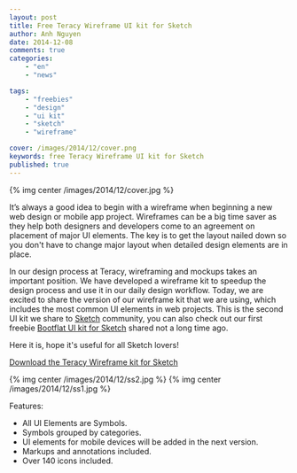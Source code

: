 ```yaml
---
layout: post
title: Free Teracy Wireframe UI kit for Sketch
author: Anh Nguyen
date: 2014-12-08
comments: true
categories:
    - "en"
    - "news"

tags:
    - "freebies"
    - "design"
    - "ui kit"
    - "sketch"
    - "wireframe"

cover: /images/2014/12/cover.png
keywords: free Teracy Wireframe UI kit for Sketch
published: true
---
```

{% img center /images/2014/12/cover.jpg %}


It’s always a good idea to begin with a wireframe when beginning a new web design or mobile app project. 
Wireframes can be a big time saver as they help both designers and developers come to an agreement on placement 
of major UI elements. The key is to get the layout nailed down so you don't have to change major layout when 
 detailed design elements are in place.

<!-- more -->

In our design process at Teracy, wireframing and mockups takes an important position. We have developed 
a wireframe kit to speedup the design process and use it in our daily design workflow. Today, we are excited
 to share the version of our wireframe kit that we are using, which includes the most common UI elements
in web projects. This is the second UI kit we share to [Sketch][] community, you can also check out our first freebie [Bootflat UI kit for Sketch][] shared not a long time ago. 

Here it is, hope it's useful for all Sketch lovers!

[Download the Teracy Wireframe kit for Sketch][]

{% img center /images/2014/12/ss2.jpg %}
{% img center /images/2014/12/ss1.jpg %}

Features:


- All UI Elements are Symbols.
- Symbols grouped by categories.
- UI elements for mobile devices will be added in the next version.
- Markups and annotations included.
- Over 140 icons included.

[Sketch]:http://www.bohemiancoding.com/sketch/
[Bootflat UI kit for Sketch]:https://github.com/teracy-official/bootflat-ui-kit.sketch
[Download the Teracy Wireframe kit for Sketch]:https://github.com/teracyhq/wireframe
